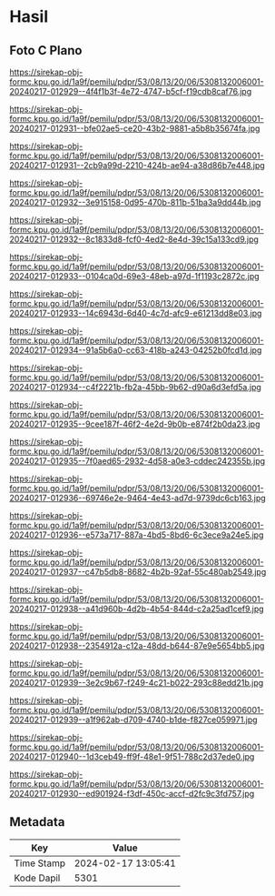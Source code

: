 # Hasil

## Foto C Plano

https://sirekap-obj-formc.kpu.go.id/1a9f/pemilu/pdpr/53/08/13/20/06/5308132006001-20240217-012929--4f4f1b3f-4e72-4747-b5cf-f19cdb8caf76.jpg

https://sirekap-obj-formc.kpu.go.id/1a9f/pemilu/pdpr/53/08/13/20/06/5308132006001-20240217-012931--bfe02ae5-ce20-43b2-9881-a5b8b35674fa.jpg

https://sirekap-obj-formc.kpu.go.id/1a9f/pemilu/pdpr/53/08/13/20/06/5308132006001-20240217-012931--2cb9a99d-2210-424b-ae94-a38d86b7e448.jpg

https://sirekap-obj-formc.kpu.go.id/1a9f/pemilu/pdpr/53/08/13/20/06/5308132006001-20240217-012932--3e915158-0d95-470b-811b-51ba3a9dd44b.jpg

https://sirekap-obj-formc.kpu.go.id/1a9f/pemilu/pdpr/53/08/13/20/06/5308132006001-20240217-012932--8c1833d8-fcf0-4ed2-8e4d-39c15a133cd9.jpg

https://sirekap-obj-formc.kpu.go.id/1a9f/pemilu/pdpr/53/08/13/20/06/5308132006001-20240217-012933--0104ca0d-69e3-48eb-a97d-1f1193c2872c.jpg

https://sirekap-obj-formc.kpu.go.id/1a9f/pemilu/pdpr/53/08/13/20/06/5308132006001-20240217-012933--14c6943d-6d40-4c7d-afc9-e61213dd8e03.jpg

https://sirekap-obj-formc.kpu.go.id/1a9f/pemilu/pdpr/53/08/13/20/06/5308132006001-20240217-012934--91a5b6a0-cc63-418b-a243-04252b0fcd1d.jpg

https://sirekap-obj-formc.kpu.go.id/1a9f/pemilu/pdpr/53/08/13/20/06/5308132006001-20240217-012934--c4f2221b-fb2a-45bb-9b62-d90a6d3efd5a.jpg

https://sirekap-obj-formc.kpu.go.id/1a9f/pemilu/pdpr/53/08/13/20/06/5308132006001-20240217-012935--9cee187f-46f2-4e2d-9b0b-e874f2b0da23.jpg

https://sirekap-obj-formc.kpu.go.id/1a9f/pemilu/pdpr/53/08/13/20/06/5308132006001-20240217-012935--7f0aed65-2932-4d58-a0e3-cddec242355b.jpg

https://sirekap-obj-formc.kpu.go.id/1a9f/pemilu/pdpr/53/08/13/20/06/5308132006001-20240217-012936--69746e2e-9464-4e43-ad7d-9739dc6cb163.jpg

https://sirekap-obj-formc.kpu.go.id/1a9f/pemilu/pdpr/53/08/13/20/06/5308132006001-20240217-012936--e573a717-887a-4bd5-8bd6-6c3ece9a24e5.jpg

https://sirekap-obj-formc.kpu.go.id/1a9f/pemilu/pdpr/53/08/13/20/06/5308132006001-20240217-012937--c47b5db8-8682-4b2b-92af-55c480ab2549.jpg

https://sirekap-obj-formc.kpu.go.id/1a9f/pemilu/pdpr/53/08/13/20/06/5308132006001-20240217-012938--a41d960b-4d2b-4b54-844d-c2a25ad1cef9.jpg

https://sirekap-obj-formc.kpu.go.id/1a9f/pemilu/pdpr/53/08/13/20/06/5308132006001-20240217-012938--2354912a-c12a-48dd-b644-87e9e5654bb5.jpg

https://sirekap-obj-formc.kpu.go.id/1a9f/pemilu/pdpr/53/08/13/20/06/5308132006001-20240217-012939--3e2c9b67-f249-4c21-b022-293c88edd21b.jpg

https://sirekap-obj-formc.kpu.go.id/1a9f/pemilu/pdpr/53/08/13/20/06/5308132006001-20240217-012939--a1f962ab-d709-4740-b1de-f827ce059971.jpg

https://sirekap-obj-formc.kpu.go.id/1a9f/pemilu/pdpr/53/08/13/20/06/5308132006001-20240217-012940--1d3ceb49-ff9f-48e1-9f51-788c2d37ede0.jpg

https://sirekap-obj-formc.kpu.go.id/1a9f/pemilu/pdpr/53/08/13/20/06/5308132006001-20240217-012930--ed901924-f3df-450c-accf-d2fc9c3fd757.jpg


## Metadata

| Key        | Value               |
| ---------- | ------------------- |
| Time Stamp | 2024-02-17 13:05:41 |
| Kode Dapil | 5301                |



